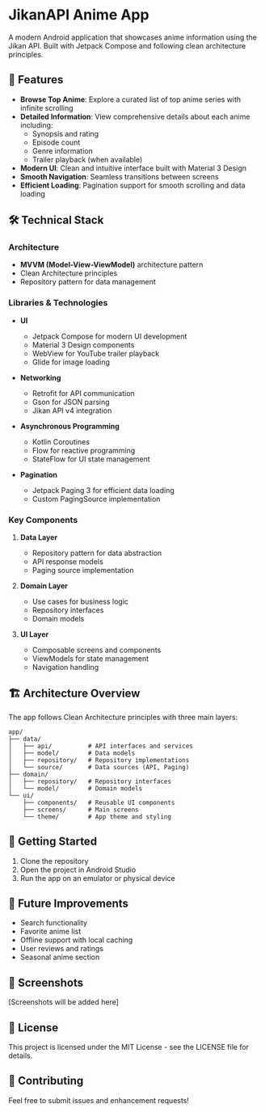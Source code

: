 # JikanAPI Anime App

A modern Android application that showcases anime information using the Jikan API. Built with Jetpack Compose and following clean architecture principles.

## 🌟 Features

- **Browse Top Anime**: Explore a curated list of top anime series with infinite scrolling
- **Detailed Information**: View comprehensive details about each anime including:
  - Synopsis and rating
  - Episode count
  - Genre information
  - Trailer playback (when available)
- **Modern UI**: Clean and intuitive interface built with Material 3 Design
- **Smooth Navigation**: Seamless transitions between screens
- **Efficient Loading**: Pagination support for smooth scrolling and data loading

## 🛠️ Technical Stack

### Architecture
- **MVVM (Model-View-ViewModel)** architecture pattern
- Clean Architecture principles
- Repository pattern for data management

### Libraries & Technologies
- **UI**
  - Jetpack Compose for modern UI development
  - Material 3 Design components
  - WebView for YouTube trailer playback
  - Glide for image loading

- **Networking**
  - Retrofit for API communication
  - Gson for JSON parsing
  - Jikan API v4 integration

- **Asynchronous Programming**
  - Kotlin Coroutines
  - Flow for reactive programming
  - StateFlow for UI state management

- **Pagination**
  - Jetpack Paging 3 for efficient data loading
  - Custom PagingSource implementation

### Key Components

1. **Data Layer**
   - Repository pattern for data abstraction
   - API response models
   - Paging source implementation

2. **Domain Layer**
   - Use cases for business logic
   - Repository interfaces
   - Domain models

3. **UI Layer**
   - Composable screens and components
   - ViewModels for state management
   - Navigation handling

## 🏗️ Architecture Overview

The app follows Clean Architecture principles with three main layers:

```
app/
├── data/
│   ├── api/          # API interfaces and services
│   ├── model/        # Data models
│   ├── repository/   # Repository implementations
│   └── source/       # Data sources (API, Paging)
├── domain/
│   ├── repository/   # Repository interfaces
│   └── model/        # Domain models
└── ui/
    ├── components/   # Reusable UI components
    ├── screens/      # Main screens
    └── theme/        # App theme and styling
```

## 🚀 Getting Started

1. Clone the repository
2. Open the project in Android Studio
3. Run the app on an emulator or physical device

## 🎯 Future Improvements

- Search functionality
- Favorite anime list
- Offline support with local caching
- User reviews and ratings
- Seasonal anime section

## 📱 Screenshots

[Screenshots will be added here]

## 📄 License

This project is licensed under the MIT License - see the LICENSE file for details.

## 🤝 Contributing

Feel free to submit issues and enhancement requests!
